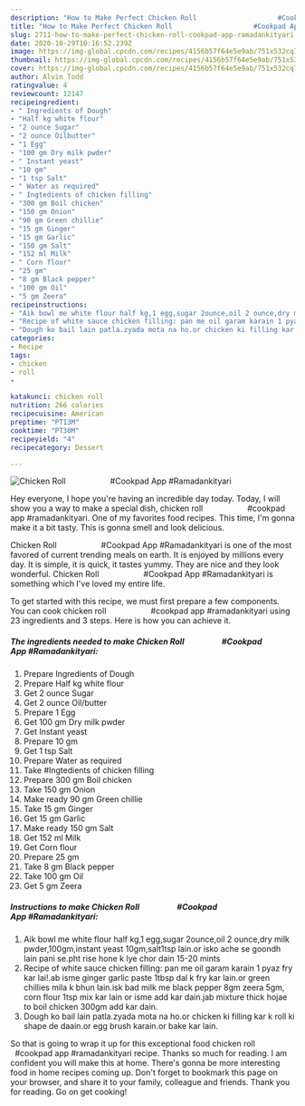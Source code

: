 ```yaml
---
description: "How to Make Perfect Chicken Roll                    #Cookpad App #Ramadankityari"
title: "How to Make Perfect Chicken Roll                    #Cookpad App #Ramadankityari"
slug: 2711-how-to-make-perfect-chicken-roll-cookpad-app-ramadankityari
date: 2020-10-29T10:16:52.239Z
image: https://img-global.cpcdn.com/recipes/4156b57f64e5e9ab/751x532cq70/chicken-roll-cookpad-app-ramadankityari-recipe-main-photo.jpg
thumbnail: https://img-global.cpcdn.com/recipes/4156b57f64e5e9ab/751x532cq70/chicken-roll-cookpad-app-ramadankityari-recipe-main-photo.jpg
cover: https://img-global.cpcdn.com/recipes/4156b57f64e5e9ab/751x532cq70/chicken-roll-cookpad-app-ramadankityari-recipe-main-photo.jpg
author: Alvin Todd
ratingvalue: 4
reviewcount: 12147
recipeingredient:
- " Ingredients of Dough"
- "Half kg white flour"
- "2 ounce Sugar"
- "2 ounce Oilbutter"
- "1 Egg"
- "100 gm Dry milk pwder"
- " Instant yeast"
- "10 gm"
- "1 tsp Salt"
- " Water as required"
- " Ingtedients of chicken filling"
- "300 gm Boil chicken"
- "150 gm Onion"
- "90 gm Green chillie"
- "15 gm Ginger"
- "15 gm Garlic"
- "150 gm Salt"
- "152 ml Milk"
- " Corn flour"
- "25 gm"
- "8 gm Black pepper"
- "100 gm Oil"
- "5 gm Zeera"
recipeinstructions:
- "Aik bowl me white flour half kg,1 egg,sugar 2ounce,oil 2 ounce,dry milk pwder,100gm,instant yeast 10gm,salt1tsp lain.or isko ache se goondh lain pani se.pht rise hone k lye chor dain 15-20 mints"
- "Recipe of white sauce chicken filling: pan me oil garam karain 1 pyaz fry kar lai!.ab isme ginger garlic paste 1tbsp dal k fry kar lain.or green chillies mila k bhun lain.isk bad milk me black pepper 8gm zeera 5gm, corn flour 1tsp mix kar lain or isme add kar dain.jab mixture thick hojae to boil chicken 300gm add kar dain."
- "Dough ko bail lain patla.zyada mota na ho.or chicken ki filling kar k roll ki shape de daain.or egg brush karain.or bake kar lain."
categories:
- Recipe
tags:
- chicken
- roll
- 

katakunci: chicken roll  
nutrition: 266 calories
recipecuisine: American
preptime: "PT13M"
cooktime: "PT30M"
recipeyield: "4"
recipecategory: Dessert

---
```



![Chicken Roll                    #Cookpad App #Ramadankityari](https://img-global.cpcdn.com/recipes/4156b57f64e5e9ab/751x532cq70/chicken-roll-cookpad-app-ramadankityari-recipe-main-photo.jpg)

Hey everyone, I hope you're having an incredible day today. Today, I will show you a way to make a special dish, chicken roll                    #cookpad app #ramadankityari. One of my favorites food recipes. This time, I'm gonna make it a bit tasty. This is gonna smell and look delicious.

Chicken Roll                    #Cookpad App #Ramadankityari is one of the most favored of current trending meals on earth. It is enjoyed by millions every day. It is simple, it is quick, it tastes yummy. They are nice and they look wonderful. Chicken Roll                    #Cookpad App #Ramadankityari is something which I've loved my entire life.




To get started with this recipe, we must first prepare a few components. You can cook chicken roll                    #cookpad app #ramadankityari using 23 ingredients and 3 steps. Here is how you can achieve it.

<!--inarticleads1-->

##### The ingredients needed to make Chicken Roll                    #Cookpad App #Ramadankityari:

1. Prepare  Ingredients of Dough
1. Prepare Half kg white flour
1. Get 2 ounce Sugar
1. Get 2 ounce Oil/butter
1. Prepare 1 Egg
1. Get 100 gm Dry milk pwder
1. Get  Instant yeast
1. Prepare 10 gm
1. Get 1 tsp Salt
1. Prepare  Water as required
1. Take  #Ingtedients of chicken filling
1. Prepare 300 gm Boil chicken
1. Take 150 gm Onion
1. Make ready 90 gm Green chillie
1. Take 15 gm Ginger
1. Get 15 gm Garlic
1. Make ready 150 gm Salt
1. Get 152 ml Milk
1. Get  Corn flour
1. Prepare 25 gm
1. Take 8 gm Black pepper
1. Take 100 gm Oil
1. Get 5 gm Zeera




<!--inarticleads2-->

##### Instructions to make Chicken Roll                    #Cookpad App #Ramadankityari:

1. Aik bowl me white flour half kg,1 egg,sugar 2ounce,oil 2 ounce,dry milk pwder,100gm,instant yeast 10gm,salt1tsp lain.or isko ache se goondh lain pani se.pht rise hone k lye chor dain 15-20 mints
1. Recipe of white sauce chicken filling: pan me oil garam karain 1 pyaz fry kar lai!.ab isme ginger garlic paste 1tbsp dal k fry kar lain.or green chillies mila k bhun lain.isk bad milk me black pepper 8gm zeera 5gm, corn flour 1tsp mix kar lain or isme add kar dain.jab mixture thick hojae to boil chicken 300gm add kar dain.
1. Dough ko bail lain patla.zyada mota na ho.or chicken ki filling kar k roll ki shape de daain.or egg brush karain.or bake kar lain.




So that is going to wrap it up for this exceptional food chicken roll                    #cookpad app #ramadankityari recipe. Thanks so much for reading. I am confident you will make this at home. There's gonna be more interesting food in home recipes coming up. Don't forget to bookmark this page on your browser, and share it to your family, colleague and friends. Thank you for reading. Go on get cooking!
